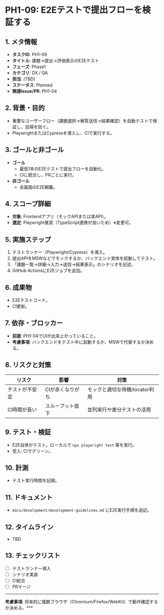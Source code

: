 # PH1-09: E2Eテストで提出フローを検証する

## 1. メタ情報
- **タスクID**: PH1-09
- **タイトル**: 課題→提出→評価表示のE2Eテスト
- **フェーズ**: Phase1
- **カテゴリ**: DX / QA
- **担当**: _(TBD)_
- **ステータス**: Planned
- **関連Issue/PR**: PH1-04

## 2. 背景・目的
- 重要なユーザーフロー（課題選択→解答送信→結果確認）を自動テストで保証し、回帰を防ぐ。
- PlaywrightまたはCypressを導入し、CIで実行する。

## 3. ゴールと非ゴール
- **ゴール**
  - 最低1本のE2Eテストで提出フローを自動化。
  - CIに統合し、PRごとに実行。
- **非ゴール**
  - 全画面のE2E網羅。

## 4. スコープ詳細
- **対象**: Frontendアプリ（モックAPIまたは実API）。
- **選定**: Playwright推奨（TypeScript連携が良いため）※変更可。

## 5. 実施ステップ
1. テストランナー（Playwright/Cypress）を導入。
2. 提出APIをMSWなどでモックするか、バックエンド実体を起動してテスト。
3. 「課題一覧→詳細→入力→送信→結果表示」のシナリオを記述。
4. GitHub ActionsにE2Eジョブを追加。

## 6. 成果物
- E2Eテストコード。
- CI更新。

## 7. 依存・ブロッカー
- **前提**: PH1-04でUIが出来上がっていること。
- **考慮事項**: バックエンドをテスト中に起動するか、MSWで代替するか決める。

## 8. リスクと対策
| リスク | 影響 | 対策 |
| --- | --- | --- |
| テストが不安定 | CIが赤くなりがち | モックと適切な待機/locator利用 |
| CI時間が長い | スループット低下 | 並列実行や差分テストの活用 |

## 9. テスト・検証
- E2E自体がテスト。ローカルで `npx playwright test` 等を実行。
- 受入: CIでグリーン。

## 10. 計測
- テスト実行時間を記録。

## 11. ドキュメント
- `docs/development/development-guidelines.md` にE2E実行手順を追記。

## 12. タイムライン
- TBD

## 13. チェックリスト
- [ ] テストランナー導入
- [ ] シナリオ実装
- [ ] CI統合
- [ ] PRマージ

---
**考慮事項**: 将来的に複数ブラウザ（Chromium/Firefox/WebKit）で動作確認するか決める。***
